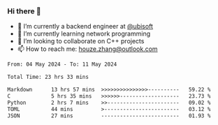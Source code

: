 ### Hi there 👋
- 🔭 I’m currently a backend engineer at [@ubisoft](https://github.com/ubisoft)
- 🌱 I’m currently learning network programming
- 👯 I’m looking to collaborate on C++ projects
- 📫 How to reach me: houze.zhang@outlook.com

<!--START_SECTION:waka-->

```txt
From: 04 May 2024 - To: 11 May 2024

Total Time: 23 hrs 33 mins

Markdown      13 hrs 57 mins  >>>>>>>>>>>>>>>----------   59.22 %
C             5 hrs 35 mins   >>>>>>-------------------   23.73 %
Python        2 hrs 7 mins    >>-----------------------   09.02 %
TOML          44 mins         >------------------------   03.12 %
JSON          27 mins         -------------------------   01.93 %
```

<!--END_SECTION:waka-->
